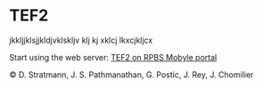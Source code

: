 # TEF2
jkkljjklsjjkldjvklskljv
 klj kj xklcj lkxcjkljcx
 
 

 
 
Start using the web server: [TEF2 on RPBS Mobyle portal](http://mobyle.rpbs.univ-paris-diderot.fr/cgi-bin/portal.py?form=TEF#forms::TEF "TEF2 web server")





© D. Stratmann, J. S. Pathmanathan, G. Postic, J. Rey, J. Chomilier
